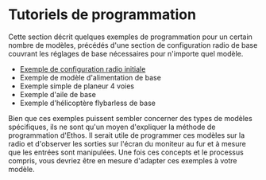 # Tutoriels de programmation

Cette section décrit quelques exemples de programmation pour un certain nombre de modèles, précédés d'une section de configuration radio de base couvrant les réglages de base nécessaires pour n'importe quel modèle.
- [Exemple de configuration radio initiale](Tutoriels-de-programmation/Exemple-de-configuration-radio-initiale)
- Exemple de modèle d'alimentation de base
- Exemple simple de planeur 4 voies
- Exemple d'aile de base
- Exemple d'hélicoptère flybarless de base

Bien que ces exemples puissent sembler concerner des types de modèles spécifiques, ils ne sont qu'un moyen d'expliquer la méthode de programmation d'Ethos. Il serait utile de programmer ces modèles sur la radio et d'observer les sorties sur l'écran du moniteur au fur et à mesure que les entrées sont manipulées. Une fois ces concepts et le processus compris, vous devriez être en mesure d'adapter ces exemples à votre modèle.
